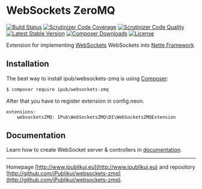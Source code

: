 # WebSockets ZeroMQ

[![Build Status](https://img.shields.io/travis/iPublikuj/websockets-zmq.svg?style=flat-square)](https://travis-ci.org/iPublikuj/websockets-zmq)
[![Scrutinizer Code Coverage](https://img.shields.io/scrutinizer/coverage/g/iPublikuj/websockets-zmq.svg?style=flat-square)](https://scrutinizer-ci.com/g/iPublikuj/websockets-zmq/?branch=master)
[![Scrutinizer Code Quality](https://img.shields.io/scrutinizer/g/iPublikuj/websockets-zmq.svg?style=flat-square)](https://scrutinizer-ci.com/g/iPublikuj/websockets-zmq/?branch=master)
[![Latest Stable Version](https://img.shields.io/packagist/v/ipub/websockets-zmq.svg?style=flat-square)](https://packagist.org/packages/ipub/websockets-zmq)
[![Composer Downloads](https://img.shields.io/packagist/dt/ipub/websockets-zmq.svg?style=flat-square)](https://packagist.org/packages/ipub/websockets-zmq)
[![License](https://img.shields.io/packagist/l/ipub/websockets-zmq.svg?style=flat-square)](https://packagist.org/packages/ipub/websockets-zmq)

Extension for implementing [WebSockets](http://socketo.me/) WebSockets into [Nette Framework](http://nette.org/)

## Installation

The best way to install ipub/websockets-zmq is using  [Composer](http://getcomposer.org/):

```sh
$ composer require ipub/websockets-zmq
```

After that you have to register extension in config.neon.

```neon
extensions:
	websocketsZMQ: IPub\WebSocketsZMQ\DI\WebSocketsZMQExtension
```

## Documentation

Learn how to create WebSocket server & controllers in [documentation](https://github.com/iPublikuj/websockets-zmq/blob/master/docs/en/index.md).

***
Homepage [http://www.ipublikuj.eu](http://www.ipublikuj.eu) and repository [http://github.com/iPublikuj/websockets-zmq](http://github.com/iPublikuj/websockets-zmq).
